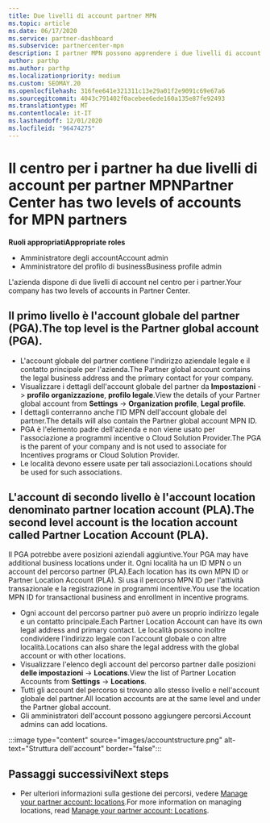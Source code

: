 ```yaml
---
title: Due livelli di account partner MPN
ms.topic: article
ms.date: 06/17/2020
ms.service: partner-dashboard
ms.subservice: partnercenter-mpn
description: I partner MPN possono apprendere i due livelli di account nel centro per i partner, l'account globale del partner (PGA) e l'account del partner location (PLA).
author: parthp
ms.author: parthp
ms.localizationpriority: medium
ms.custom: SEOMAY.20
ms.openlocfilehash: 316fee641e321311c13e29a01f2e9091c69e67a6
ms.sourcegitcommit: 4043c791402f0acebee6ede160a135e87fe92493
ms.translationtype: MT
ms.contentlocale: it-IT
ms.lasthandoff: 12/01/2020
ms.locfileid: "96474275"
---
```

# <a name="partner-center-has-two-levels-of-accounts-for-mpn-partners"></a><span data-ttu-id="df5ba-103">Il centro per i partner ha due livelli di account per partner MPN</span><span class="sxs-lookup"><span data-stu-id="df5ba-103">Partner Center has two levels of accounts for MPN partners</span></span>


<span data-ttu-id="df5ba-104">**Ruoli appropriati**</span><span class="sxs-lookup"><span data-stu-id="df5ba-104">**Appropriate roles**</span></span>

- <span data-ttu-id="df5ba-105">Amministratore degli account</span><span class="sxs-lookup"><span data-stu-id="df5ba-105">Account admin</span></span>
- <span data-ttu-id="df5ba-106">Amministratore del profilo di business</span><span class="sxs-lookup"><span data-stu-id="df5ba-106">Business profile admin</span></span>


<span data-ttu-id="df5ba-107">L'azienda dispone di due livelli di account nel centro per i partner.</span><span class="sxs-lookup"><span data-stu-id="df5ba-107">Your company has two levels of accounts in Partner Center.</span></span>

## <a name="the-top-level-is-the-partner-global-account-pga"></a><span data-ttu-id="df5ba-108">Il primo livello è l'account globale del partner (PGA).</span><span class="sxs-lookup"><span data-stu-id="df5ba-108">The top level is the Partner global account (PGA).</span></span>

- <span data-ttu-id="df5ba-109">L'account globale del partner contiene l'indirizzo aziendale legale e il contatto principale per l'azienda.</span><span class="sxs-lookup"><span data-stu-id="df5ba-109">The Partner global account contains the legal business address and the primary contact for your company.</span></span> 
- <span data-ttu-id="df5ba-110">Visualizzare i dettagli dell'account globale del partner da **Impostazioni**  ->  **profilo organizzazione**, **profilo legale**.</span><span class="sxs-lookup"><span data-stu-id="df5ba-110">View the details of your Partner global account from **Settings** -> **Organization profile**, **Legal profile**.</span></span>
- <span data-ttu-id="df5ba-111">I dettagli conterranno anche l'ID MPN dell'account globale del partner.</span><span class="sxs-lookup"><span data-stu-id="df5ba-111">The details will also contain the Partner global account MPN ID.</span></span> 
- <span data-ttu-id="df5ba-112">PGA è l'elemento padre dell'azienda e non viene usato per l'associazione a programmi incentive o Cloud Solution Provider.</span><span class="sxs-lookup"><span data-stu-id="df5ba-112">The PGA is the parent of your company and is not used to associate for Incentives programs or Cloud Solution Provider.</span></span> 
- <span data-ttu-id="df5ba-113">Le località devono essere usate per tali associazioni.</span><span class="sxs-lookup"><span data-stu-id="df5ba-113">Locations should be used for such associations.</span></span>

## <a name="the-second-level-account-is-the-location-account-called-partner-location-account-pla"></a><span data-ttu-id="df5ba-114">L'account di secondo livello è l'account location denominato partner location account (PLA).</span><span class="sxs-lookup"><span data-stu-id="df5ba-114">The second level account is the location account called Partner Location Account (PLA).</span></span>

<span data-ttu-id="df5ba-115">Il PGA potrebbe avere posizioni aziendali aggiuntive.</span><span class="sxs-lookup"><span data-stu-id="df5ba-115">Your PGA may have additional business locations under it.</span></span> <span data-ttu-id="df5ba-116">Ogni località ha un ID MPN o un account del percorso partner (PLA).</span><span class="sxs-lookup"><span data-stu-id="df5ba-116">Each location has its own MPN ID or Partner Location Account (PLA).</span></span> <span data-ttu-id="df5ba-117">Si usa il percorso MPN ID per l'attività transazionale e la registrazione in programmi incentive.</span><span class="sxs-lookup"><span data-stu-id="df5ba-117">You use the location MPN ID for transactional business and enrollment in incentive programs.</span></span>

- <span data-ttu-id="df5ba-118">Ogni account del percorso partner può avere un proprio indirizzo legale e un contatto principale.</span><span class="sxs-lookup"><span data-stu-id="df5ba-118">Each Partner Location Account can have its own legal address and primary contact.</span></span> <span data-ttu-id="df5ba-119">Le località possono inoltre condividere l'indirizzo legale con l'account globale o con altre località.</span><span class="sxs-lookup"><span data-stu-id="df5ba-119">Locations can also share the legal address with the global account or with other locations.</span></span>
- <span data-ttu-id="df5ba-120">Visualizzare l'elenco degli account del percorso partner dalle posizioni **delle impostazioni**  ->  **Locations**.</span><span class="sxs-lookup"><span data-stu-id="df5ba-120">View the list of Partner Location Accounts from **Settings** -> **Locations**.</span></span>
- <span data-ttu-id="df5ba-121">Tutti gli account del percorso si trovano allo stesso livello e nell'account globale del partner.</span><span class="sxs-lookup"><span data-stu-id="df5ba-121">All location accounts are at the same level and under the Partner global account.</span></span>
- <span data-ttu-id="df5ba-122">Gli amministratori dell'account possono aggiungere percorsi.</span><span class="sxs-lookup"><span data-stu-id="df5ba-122">Account admins can add locations.</span></span>

:::image type="content" source="images/accountstructure.png" alt-text="Struttura dell'account" border="false":::

## <a name="next-steps"></a><span data-ttu-id="df5ba-124">Passaggi successivi</span><span class="sxs-lookup"><span data-stu-id="df5ba-124">Next steps</span></span>

- <span data-ttu-id="df5ba-125">Per ulteriori informazioni sulla gestione dei percorsi, vedere [Manage your partner account: locations](manage-locations.md).</span><span class="sxs-lookup"><span data-stu-id="df5ba-125">For more information on managing locations, read [Manage your partner account: Locations](manage-locations.md).</span></span>
